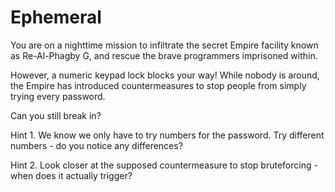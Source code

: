 # Ephemeral

You are on a nighttime mission to infiltrate the secret Empire facility known as Re-Al-Phagby G, and rescue the brave programmers imprisoned within.

However, a numeric keypad lock blocks your way! While nobody is around, the Empire has introduced countermeasures to stop people from simply trying every password.

Can you still break in?

Hint 1. We know we only have to try numbers for the password. Try different numbers - do you notice any differences?

Hint 2. Look closer at the supposed countermeasure to stop bruteforcing - when does it actually trigger?
